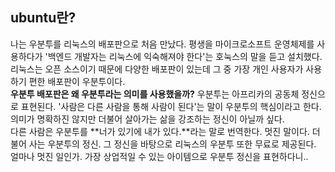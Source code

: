 ## ubuntu란?
나는 우분투를 리눅스의 배포판으로 처음 만났다. 평생을 마이크로소프트 운영체제를 사용하다가 '백엔드 개발자는 리눅스에 익숙해져야 한다'는 호눅스의 말을 듣고 설치했다. 리눅스는 오픈 소스이기 때문에 다양한 배포판이 있는데 그 중 가장 개인 사용자가 사용하기 편한 배포판이 우분투이다.<br>
**우분투 배포판은 왜 우분투라는 의미를 사용했을까?** 우분투는 아프리카의 공동체 정신으로 표현된다. '사람은 다른 사람을 통해 사람이 된다'는 말이 우분투의 핵심이라고 한다. 의미가 명확하진 않지만 더불어 살아가는 삶을 강조하는 정신이 아닐까 싶다.<br>
다른 사람은 우분투를 **너가 있기에 내가 있다.**라는 말로 번역한다. 멋진 말이다. 더불어 사는 우분투의 정신. 그 정신을 바탕으로 리눅스의 우분투 또한 무료로 제공된다. 얼마나 멋진 일인가. 가장 상업적일 수 있는 아이템으로 우분투 정신을 표현하다니..